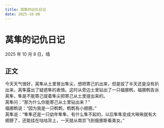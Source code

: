 ```yaml
---
title: 莴隼的记仇日记
date: 2025-10-08
---
```


# 莴隼的记仇日记

2025 年 10 月 8 日，晴

## 正文

今天天气很好，莴隼从土里冒出隼尖，想把寄己扒出来，但是拔了半天还是没有扒出来，莴隼露出了疑惑隼的表情。这时从旁边土里钻出了一只福挪鹎，福挪鹎告诉莴隼，隼是不能寄己提着隼尖把寄己从土里提出来的。  
莴隼问：“那为什么你能寄己从土里钻出来？”  
福挪鹎说：“因为我是一只鹎鹎，鹎鹎有小翅膀。”  
莴隼说：“隼隼还是一只幼年隼隼，有什么隼不起的，以后隼隼变成大啾啾就有大翅膀了，还能挂在咕咕背上，一天就从南京飞到俄挪斯看美女。”
